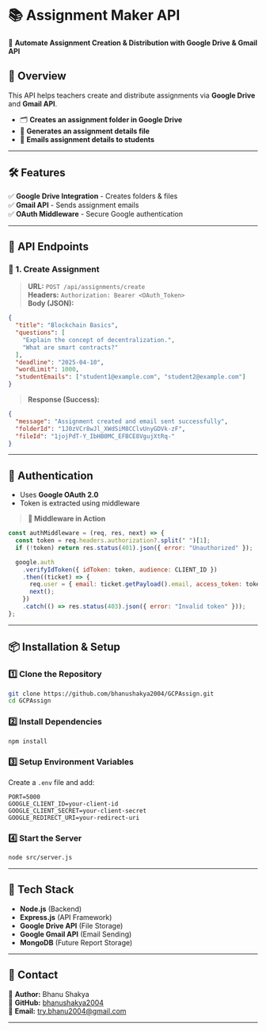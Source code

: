 

# **📚 Assignment Maker API**  
🚀 **Automate Assignment Creation & Distribution with Google Drive & Gmail API**  

## **🔹 Overview**  
This API helps teachers create and distribute assignments via **Google Drive** and **Gmail API**.  
- 🗂 **Creates an assignment folder in Google Drive**  
- 📄 **Generates an assignment details file**  
- 📧 **Emails assignment details to students**  

---

## **🛠️ Features**  
✅ **Google Drive Integration** - Creates folders & files  
✅ **Gmail API** - Sends assignment emails  
✅ **OAuth Middleware** - Secure Google authentication  

---

## **📌 API Endpoints**  

### **🔹 1. Create Assignment**  
> **URL:** `POST /api/assignments/create`  
> **Headers:** `Authorization: Bearer <OAuth_Token>`  
> **Body (JSON):**  

```json
{
  "title": "Blockchain Basics",
  "questions": [
    "Explain the concept of decentralization.",
    "What are smart contracts?"
  ],
  "deadline": "2025-04-10",
  "wordLimit": 1000,
  "studentEmails": ["student1@example.com", "student2@example.com"]
}
```

> **Response (Success):**  
```json
{
  "message": "Assignment created and email sent successfully",
  "folderId": "1J0zVCr8wJl_XWdSiM8CClvUnyGDVk-zF",
  "fileId": "1jojPdT-Y_IbHB0MC_EFBCE8VgujXtRq-"
}
```

---

## **🔑 Authentication**  
- Uses **Google OAuth 2.0**  
- Token is extracted using middleware  

> **🔹 Middleware in Action**  
```javascript
const authMiddleware = (req, res, next) => {
  const token = req.headers.authorization?.split(" ")[1];
  if (!token) return res.status(401).json({ error: "Unauthorized" });

  google.auth
    .verifyIdToken({ idToken: token, audience: CLIENT_ID })
    .then((ticket) => {
      req.user = { email: ticket.getPayload().email, access_token: token };
      next();
    })
    .catch(() => res.status(403).json({ error: "Invalid token" }));
};
```

---

## **📦 Installation & Setup**  

### **1️⃣ Clone the Repository**
```bash
git clone https://github.com/bhanushakya2004/GCPAssign.git
cd GCPAssign
```

### **2️⃣ Install Dependencies**  
```bash
npm install
```

### **3️⃣ Setup Environment Variables**  
Create a `.env` file and add:  
```
PORT=5000
GOOGLE_CLIENT_ID=your-client-id
GOOGLE_CLIENT_SECRET=your-client-secret
GOOGLE_REDIRECT_URI=your-redirect-uri
```

### **4️⃣ Start the Server**  
```bash
node src/server.js
```

---

## **📜 Tech Stack**  
- **Node.js** (Backend)  
- **Express.js** (API Framework)  
- **Google Drive API** (File Storage)  
- **Google Gmail API** (Email Sending)  
- **MongoDB** (Future Report Storage)  

---

## **📮 Contact**  
🔹 **Author:** Bhanu Shakya  
🔹 **GitHub:** [bhanushakya2004](https://github.com/bhanushakya2004)  
🔹 **Email:** try.bhanu2004@gmail.com  

---

